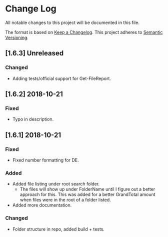 # Change Log

All notable changes to this project will be documented in this file.

The format is based on [Keep a Changelog](http://keepachangelog.com/).
This project adheres to [Semantic Versioning](http://semver.org/).

## [1.6.3] Unreleased

### Changed

- Adding tests/official support for Get-FileReport.

## [1.6.2] 2018-10-21
### Fixed

- Typo in description.

## [1.6.1] 2018-10-21
### Fixed

- Fixed number formatting for DE.

### Added
- Added file listing under root search folder.
    - The files will show up under FolderName until I figure out a better approach for this. This was added for a better GrandTotal amount when files were in the root of a folder listed.
- Added more documentation.
  
### Changed
- Folder structure in repo, added build + tests.